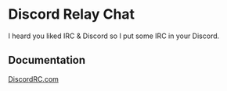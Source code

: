 # Discord Relay Chat

I heard you liked IRC & Discord so I put some IRC in your Discord.

## Documentation

[DiscordRC.com](https://discordrc.com)

